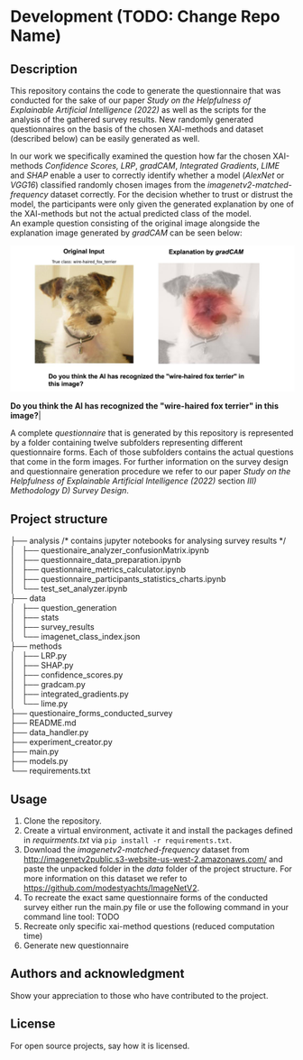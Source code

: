 # Development (TODO: Change Repo Name)

## Description
This repository contains the code to generate the questionnaire that was conducted for the sake of our paper *Study on the Helpfulness of Explainable Artificial Intelligence (2022)* as well as the scripts for the analysis of the gathered survey results. New randomly generated questionnaires on the basis of the chosen XAI-methods and dataset (described below) can be easily generated as well. 

In our work we specifically examined the question how far the chosen XAI-methods *Confidence Scores,* *LRP*, *gradCAM*, *Integrated Gradients*, *LIME* and *SHAP* enable a user to correctly identify whether a model (*AlexNet* or *VGG16*) classified randomly chosen images from the *imagenetv2-matched-frequency* dataset correctly. For the decision whether to trust or distrust the model, the participants were only given the generated explanation by one of the XAI-methods but not the actual predicted class of the model.\
An example question consisting of the original image alongside the explanation image generated by *gradCAM* can be seen below:

![](data/readme/question_example.png)




**Do you think the AI has recognized the "wire-haired fox terrier" in this image?**|


A complete *questionnaire* that is generated by this repository is represented by a folder containing twelve subfolders representing  different questionnaire forms. Each of those subfolders contains the actual questions that come in the form images. For further information on the survey design and questionnaire generation procedure we refer to our paper *Study on the Helpfulness of Explainable Artificial Intelligence (2022)* section *III) Methodology D) Survey Design*.


## Project structure

├── analysis /* contains jupyter notebooks for analysing survey results */\
│   ├── questionaire_analyzer_confusionMatrix.ipynb\
│   ├── questionnaire_data_preparation.ipynb\
│   ├── questionnaire_metrics_calculator.ipynb\
│   ├── questionnaire_participants_statistics_charts.ipynb\
│   └── test_set_analyzer.ipynb\
├── data\
│   ├── question_generation\
│   ├── stats\
│   ├── survey_results\
│   └── imagenet_class_index.json\
├── methods \
│   ├── LRP.py\
│   ├── SHAP.py\
│   ├── confidence_scores.py\
│   ├── gradcam.py\
│   ├── integrated_gradients.py\
│   └── lime.py\
├── questionaire_forms_conducted_survey\
├── README.md\
├── data_handler.py\
├── experiment_creator.py\
├── main.py\
├── models.py\
└── requirements.txt

## Usage
1. Clone the repository.
2. Create a virtual environment, activate it  and install the packages defined in *requirments.txt* via ```pip install -r requirements.txt```.
3. Download the *imagenetv2-matched-frequency* dataset from http://imagenetv2public.s3-website-us-west-2.amazonaws.com/ and paste the unpacked folder in the *data* folder of the project structure. For more information on this dataset we refer to https://github.com/modestyachts/ImageNetV2.
4. To recreate the exact same questionnaire forms of the conducted survey either run the main.py file or use the following command in your command line tool: TODO
5. Recreate only specific xai-method questions (reduced computation time)
6. Generate new questionnaire 

## Authors and acknowledgment
Show your appreciation to those who have contributed to the project.

## License
For open source projects, say how it is licensed.

